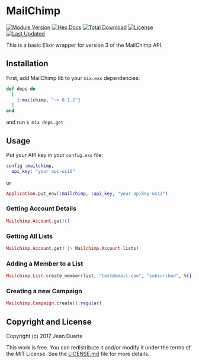 # MailChimp

[![Module Version](https://img.shields.io/hexpm/v/mailchimp.svg)](https://hex.pm/packages/mailchimp)
[![Hex Docs](https://img.shields.io/badge/hex-docs-lightgreen.svg)](https://hexdocs.pm/mailchimp/)
[![Total Download](https://img.shields.io/hexpm/dt/mailchimp.svg)](https://hex.pm/packages/mailchimp)
[![License](https://img.shields.io/hexpm/l/mailchimp.svg)](https://github.com/duartejc/mailchimp/blob/master/LICENSE.md)
[![Last Updated](https://img.shields.io/github/last-commit/duartejc/mailchimp.svg)](https://github.com/duartejc/mailchimp/commits/master)

This is a basic Elixir wrapper for version 3 of the MailChimp API.

## Installation

First, add MailChimp lib to your `mix.exs` dependencies:

```elixir
def deps do
  [
    {:mailchimp, "~> 0.1.2"}
  ]
end
```

and run `$ mix deps.get`

## Usage

Put your API key in your `config.exs` file:

```elixir
config :mailchimp,
  api_key: "your api-us10"
```

or

```elixir
Application.put_env(:mailchimp, :api_key, "your apikey-us12")
```

### Getting Account Details

```elixir
Mailchimp.Account.get!()
```

### Getting All Lists

```elixir
Mailchimp.Account.get! |> Mailchimp.Account.lists!
```

### Adding a Member to a List

```elixir
Mailchimp.List.create_member(list, "test@email.com", "subscribed", %{}, %{})
```

### Creating a new Campaign

```elixir
Mailchimp.Campaign.create!(:regular)
```

## Copyright and License

Copyright (c) 2017 Jean Duarte

This work is free. You can redistribute it and/or modify it under the
terms of the MIT License. See the [LICENSE.md](./LICENSE.md) file for more details.

